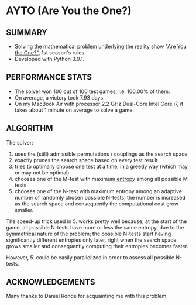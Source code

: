 # AYTO (Are You the One?)

SUMMARY
-------
- Solving the mathematical problem underlying the reality show ["Are You the One?"](https://en.wikipedia.org/wiki/Are_You_the_One%3F), 1st season's rules. 
- Developed with Python 3.9.1.

PERFORMANCE STATS
-----------------
- The solver won 100 out of 100 test games, i.e. 100.00% of them. 
- On average, a victory took 7.93 days.
- On my MacBook Air with processor 2.2 GHz Dual-Core Intel Core i7, it takes about 1 minute on average to solve a game.

ALGORITHM
---------
The solver:
1. uses the (still) admissible permutations / couplings as the search space
2. exactly prunes the search space based on every test result
3. tries to optimally choose one test at a time, in a greedy way (which may or may not be optimal)
4. chooses one of the M-test with maximum [entropy](https://en.wikipedia.org/wiki/Entropy_(information_theory)) among all possible M-tests
5. chooses one of the N-test with maximum entropy among an adaptive number of randomly chosen possible N-tests; the number is increased as the search space and consequently the computational cost grow smaller.

The speed-up trick used in 5. works pretty well because, at the start of the game, all possible N-tests have more or less the same entropy, due to the symmetrical nature of the problem; the possible N-tests start having significantly different entropies only later, right when the search space grows smaller and consequently computing their entropies becomes faster.

However, 5. could be easily parallelized in order to assess all possible N-tests.

ACKNOWLEDGEMENTS
----------------
Many thanks to Daniel Ronde for acquainting me with this problem.
